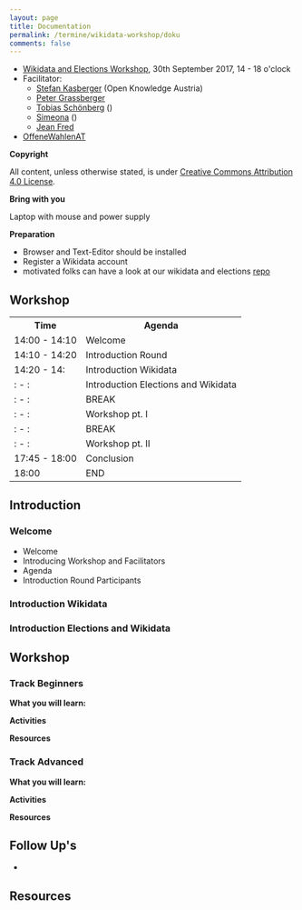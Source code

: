 ```yaml
---
layout: page
title: Documentation
permalink: /termine/wikidata-workshop/doku
comments: false
---
```


- [Wikidata and Elections Workshop](/termine/wikidata-workshop), 30th September 2017, 14 - 18 o'clock
- Facilitator:
  - [Stefan Kasberger](http://stefankasberger.at) (Open Knowledge Austria)
  - [Peter Grassberger](http://petergrassberger.com/)
  - [Tobias Schönberg]() ()
  - [Simeona]() ()
  - [Jean Fred]()
- <a href="https://twitter.com/search?f=tweets&q=%23OffeneWahlenAT&src=typd" title="OffeneWahlenAT"><i class="fa fa-hashtag" aria-hidden="true"></i>OffeneWahlenAT</a>

**Copyright**

All content, unless otherwise stated, is under [Creative Commons Attribution 4.0 License](https://creativecommons.org/licenses/by/4.0/).

**Bring with you**

Laptop with mouse and power supply

**Preparation**

- Browser and Text-Editor should be installed
- Register a Wikidata account
- motivated folks can have a look at our wikidata and elections [repo](https://github.com/OKFNat/offenewahlen-wikidata)

## Workshop

<table class="table">
<tr>
 <th>Time</th>
 <th>Agenda</th>
</tr>
<tr>
 <td>14:00 - 14:10</td>
 <td>Welcome</td>
</tr>
<tr>
 <td>14:10 - 14:20</td>
 <td>Introduction Round</td>
</tr>
<tr>
 <td>14:20 - 14:</td>
 <td>Introduction Wikidata</td>
</tr>
<tr>
 <td>: - :</td>
 <td>Introduction Elections and Wikidata</td>
</tr>
<tr>
 <td>: - :</td>
 <td>BREAK</td>
</tr>
<tr>
 <td>: - :</td>
 <td>Workshop pt. I</td>
</tr>
<tr>
 <td>: - :</td>
 <td>BREAK</td>
</tr>
<tr>
 <td>: - :</td>
 <td>Workshop pt. II</td>
</tr>
<tr>
 <td>17:45 - 18:00</td>
 <td>Conclusion</td>
</tr>
<tr>
 <td>18:00</td>
 <td>END</td>
</tr>
</table>

## Introduction

### Welcome

- Welcome
- Introducing Workshop and Facilitators
- Agenda
- Introduction Round Participants

### Introduction Wikidata

### Introduction Elections and Wikidata

## Workshop

### Track Beginners

**What you will learn:**

**Activities**

**Resources**

### Track Advanced

**What you will learn:**

**Activities**

**Resources**

## Follow Up's
- 

## Resources

